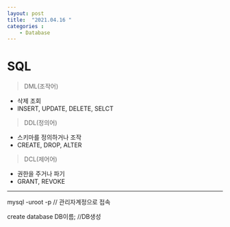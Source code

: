```yaml
---
layout: post
title:  "2021.04.16 "
categories : 
    - Database
---
```


# SQL

> DML(조작어)
* 삭제 조회
* INSERT, UPDATE, DELETE, SELCT

> DDL(정의어)
* 스키마를 정의하거나 조작
* CREATE, DROP, ALTER

> DCL(제어어)
* 권한을 주거나 파기
* GRANT, REVOKE

-----------
mysql -uroot -p     // 관리자계정으로 접속

create database DB이름;        //DB생성

